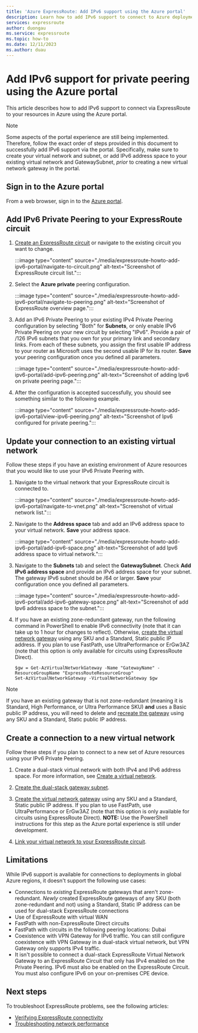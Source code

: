 ```yaml
---
title: 'Azure ExpressRoute: Add IPv6 support using the Azure portal'
description: Learn how to add IPv6 support to connect to Azure deployments using the Azure portal.
services: expressroute
author: duongau
ms.service: expressroute
ms.topic: how-to
ms.date: 12/11/2023
ms.author: duau
---
```


# Add IPv6 support for private peering using the Azure portal

This article describes how to add IPv6 support to connect via ExpressRoute to your resources in Azure using the Azure portal.

>[!NOTE]
> Some aspects of the portal experience are still being implemented. Therefore, follow the exact order of steps provided in this document to successfully add IPv6 support via the portal. Specifically, make sure to create your virtual network and subnet, or add IPv6 address space to your existing virtual network and GatewaySubnet, *prior* to creating a new virtual network gateway in the portal.

## Sign in to the Azure portal

From a web browser, sign in to the [Azure portal](https://portal.azure.com).

## Add IPv6 Private Peering to your ExpressRoute circuit

1. [Create an ExpressRoute circuit](expressroute-howto-circuit-portal-resource-manager.md) or navigate to the existing circuit you want to change.

    :::image type="content" source="./media/expressroute-howto-add-ipv6-portal/navigate-to-circuit.png" alt-text="Screenshot of ExpressRoute circuit list.":::

1. Select the **Azure private** peering configuration.

    :::image type="content" source="./media/expressroute-howto-add-ipv6-portal/navigate-to-peering.png" alt-text="Screenshot of ExpressRoute overview page.":::

1. Add an IPv6 Private Peering to your existing IPv4 Private Peering configuration by selecting "Both" for **Subnets**, or only enable IPv6 Private Peering on your new circuit by selecting "IPv6". Provide a pair of /126 IPv6 subnets that you own for your primary link and secondary links. From each of these subnets, you assign the first usable IP address to your router as Microsoft uses the second usable IP for its router. **Save** your peering configuration once you defined all parameters.

    :::image type="content" source="./media/expressroute-howto-add-ipv6-portal/add-ipv6-peering.png" alt-text="Screenshot of adding Ipv6 on private peering page.":::

1. After the configuration is accepted successfully, you should see something similar to the following example.

    :::image type="content" source="./media/expressroute-howto-add-ipv6-portal/view-ipv6-peering.png" alt-text="Screenshot of Ipv6 configured for private peering.":::

## Update your connection to an existing virtual network

Follow these steps if you have an existing environment of Azure resources that you would like to use your IPv6 Private Peering with.

1. Navigate to the virtual network that your ExpressRoute circuit is connected to.

    :::image type="content" source="./media/expressroute-howto-add-ipv6-portal/navigate-to-vnet.png" alt-text="Screenshot of virtual network list.":::

1. Navigate to the **Address space** tab and add an IPv6 address space to your virtual network. **Save** your address space.

    :::image type="content" source="./media/expressroute-howto-add-ipv6-portal/add-ipv6-space.png" alt-text="Screenshot of add Ipv6 address space to virtual network.":::

1. Navigate to the **Subnets** tab and select the **GatewaySubnet**. Check **Add IPv6 address space** and provide an IPv6 address space for your subnet. The gateway IPv6 subnet should be /64 or larger. **Save** your configuration once you defined all parameters.

    :::image type="content" source="./media/expressroute-howto-add-ipv6-portal/add-ipv6-gateway-space.png" alt-text="Screenshot of add Ipv6 address space to the subnet.":::
    
1. If you have an existing zone-redundant gateway, run the following command in PowerShell to enable IPv6 connectivity (note that it can take up to 1 hour for changes to reflect). Otherwise, [create the virtual network gateway](./expressroute-howto-add-gateway-portal-resource-manager.md) using any SKU and a Standard, Static public IP address. If you plan to use FastPath, use UltraPerformance or ErGw3AZ (note that this option is only available for circuits using ExpressRoute Direct).

    ```azurepowershell-interactive
    $gw = Get-AzVirtualNetworkGateway -Name "GatewayName" -ResourceGroupName "ExpressRouteResourceGroup"
    Set-AzVirtualNetworkGateway -VirtualNetworkGateway $gw
    
>[!NOTE]
> If you have an existing gateway that is not zone-redundant (meaning it is Standard, High Performance, or Ultra Performance SKU)  **and** uses a Basic public IP address, you will need to delete and [recreate the gateway](expressroute-howto-add-gateway-portal-resource-manager.md#create-the-virtual-network-gateway) using any SKU and a Standard, Static public IP address.

## Create a connection to a new virtual network

Follow these steps if you plan to connect to a new set of Azure resources using your IPv6 Private Peering.

1. Create a dual-stack virtual network with both IPv4 and IPv6 address space. For more information, see [Create a virtual network](../virtual-network/quick-create-portal.md#create-a-virtual-network).

1. [Create the dual-stack gateway subnet](expressroute-howto-add-gateway-portal-resource-manager.md#create-the-gateway-subnet).

1. [Create the virtual network gateway](expressroute-howto-add-gateway-resource-manager.md) using any SKU and a Standard, Static public IP address. If you plan to use FastPath, use UltraPerformance or ErGw3AZ (note that this option is only available for circuits using ExpressRoute Direct). **NOTE:** Use the PowerShell instructions for this step as the Azure portal experience is still under development.

1. [Link your virtual network to your ExpressRoute circuit](expressroute-howto-linkvnet-portal-resource-manager.md).

## Limitations

While IPv6 support is available for connections to deployments in global Azure regions, it doesn't support the following use cases:

* Connections to *existing* ExpressRoute gateways that aren't zone-redundant. *Newly* created ExpressRoute gateways of any SKU (both zone-redundant and not) using  a Standard, Static IP address can be used for dual-stack ExpressRoute connections
* Use of ExpressRoute with virtual WAN
* FastPath with non-ExpressRoute Direct circuits
* FastPath with circuits in the following peering locations: Dubai
* Coexistence with VPN Gateway for IPv6 traffic. You can still configure coexistence with VPN Gateway in a dual-stack virtual network, but VPN Gateway only supports IPv4 traffic.
* It isn't possible to connect a dual-stack ExpressRoute Virtual Network Gateway to an ExpressRoute Circuit that only has IPv4 enabled on the Private Peering. IPv6 must also be enabled on the ExpressRoute Circuit. You must also configure IPv6 on your on-premises CPE device.

## Next steps

To troubleshoot ExpressRoute problems, see the following articles:

* [Verifying ExpressRoute connectivity](expressroute-troubleshooting-expressroute-overview.md)
* [Troubleshooting network performance](expressroute-troubleshooting-network-performance.md)
